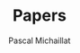 ---
title: "Papers"
author: "Pascal Michaillat"
description: "Research papers on unemployment, economic slack, business cycles, monetary policy, fiscal policy, and metascience."
---